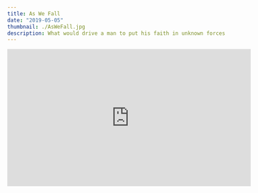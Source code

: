 ```yaml
---
title: As We Fall
date: "2019-05-05"
thumbnail: ./AsWeFall.jpg
description: What would drive a man to put his faith in unknown forces that have tormented him his whole life?  In short, for Kai, it was desperation and an unwillingness to accept the death of his Heartlight.  In this music video we got to take players on a surreal journey of self-discovery and tragedy as we told the story of how Varus came to be.
---
```


<iframe width="560" height="315" src="https://www.youtube.com/embed/vzNcSvKCOyA?controls=0" title="YouTube video player" frameborder="0" allow="accelerometer; autoplay; clipboard-write; encrypted-media; gyroscope; picture-in-picture" allowfullscreen></iframe>